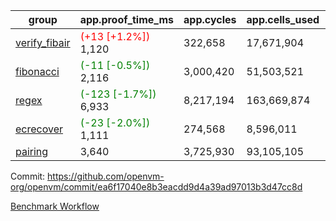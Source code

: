 | group | app.proof_time_ms | app.cycles | app.cells_used | leaf.proof_time_ms | leaf.cycles | leaf.cells_used |
| -- | -- | -- | -- | -- | -- | -- |
| [verify_fibair](https://github.com/openvm-org/openvm/blob/benchmark-results/benchmarks-pr/1913/verify_fibair-ea6f17040e8b3eacdd9d4a39ad97013b3d47cc8d.md) |<span style='color: red'>(+13 [+1.2%])</span> 1,120 |  322,658 |  17,671,904 |- | - | - |
| [fibonacci](https://github.com/openvm-org/openvm/blob/benchmark-results/benchmarks-pr/1913/fibonacci-ea6f17040e8b3eacdd9d4a39ad97013b3d47cc8d.md) |<span style='color: green'>(-11 [-0.5%])</span> 2,116 |  3,000,420 |  51,503,521 |- | - | - |
| [regex](https://github.com/openvm-org/openvm/blob/benchmark-results/benchmarks-pr/1913/regex-ea6f17040e8b3eacdd9d4a39ad97013b3d47cc8d.md) |<span style='color: green'>(-123 [-1.7%])</span> 6,933 |  8,217,194 |  163,669,874 |- | - | - |
| [ecrecover](https://github.com/openvm-org/openvm/blob/benchmark-results/benchmarks-pr/1913/ecrecover-ea6f17040e8b3eacdd9d4a39ad97013b3d47cc8d.md) |<span style='color: green'>(-23 [-2.0%])</span> 1,111 |  274,568 |  8,596,011 |- | - | - |
| [pairing](https://github.com/openvm-org/openvm/blob/benchmark-results/benchmarks-pr/1913/pairing-ea6f17040e8b3eacdd9d4a39ad97013b3d47cc8d.md) | 3,640 |  3,725,930 |  93,105,105 |- | - | - |


Commit: https://github.com/openvm-org/openvm/commit/ea6f17040e8b3eacdd9d4a39ad97013b3d47cc8d

[Benchmark Workflow](https://github.com/openvm-org/openvm/actions/runs/16584150295)
